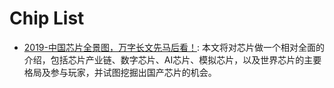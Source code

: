 

# Chip List

- [2019-中国芯片全景图，万字长文先马后看！](https://mp.weixin.qq.com/s/7-ONDI7HpRRUIc15sr2trQ): 本文将对芯片做一个相对全面的介绍，包括芯片产业链、数字芯片、AI芯片、模拟芯片，以及世界芯片的主要格局及参与玩家，并试图挖掘出国产芯片的机会。